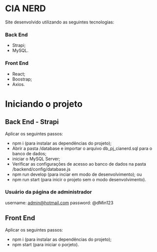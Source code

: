 # CIA NERD
Site desenvolvido utilizando as seguintes tecnologias:

### Back End
- Strapi;
- MySQL.

### Front End
- React;
- Boostrap;
- Axios.

# Iniciando o projeto

## Back End - Strapi
Aplicar os seguintes passos:
- npm i (para instalar as dependências do projeto);
- Abrir a pasta /database e importar o arquivo db_pj_cianerd.sql para o banco de dados;
- iniciar o MySQL Server;
- Verificar as configurações de acesso ao banco de dados na pasta /backend/config/database.js
- npm run develop (para inciar em modo de desenvolvimento);
ou
- npm run start (para inicir o projeto sem o modo desenvolvimento).

### Usuário da página de administrador
username: admin@hotmail.com
password: @dMin123

## Front End
Aplicar os seguintes passos:
- npm i (para instalar as dependências do projeto);
- npm start (para iniciar o porjeto).

